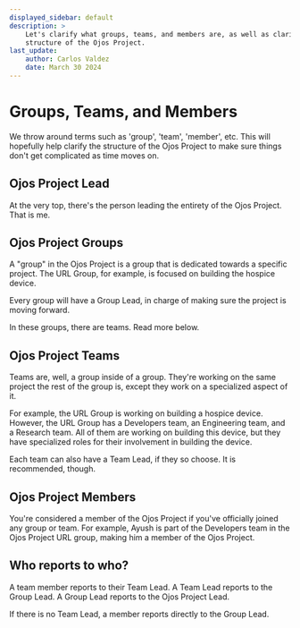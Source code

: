```yaml
---
displayed_sidebar: default
description: >
    Let's clarify what groups, teams, and members are, as well as clarify the
    structure of the Ojos Project.
last_update:
    author: Carlos Valdez
    date: March 30 2024
---
```

# Groups, Teams, and Members

We throw around terms such as 'group', 'team', 'member', etc. This will
hopefully help clarify the structure of the Ojos Project to make sure things
don't get complicated as time moves on.

## Ojos Project Lead

At the very top, there's the person leading the entirety of the Ojos Project.
That is me.

## Ojos Project Groups

A "group" in the Ojos Project is a group that is dedicated towards a specific
project. The URL Group, for example, is focused on building the hospice device.

Every group will have a Group Lead, in charge of making sure the project is
moving forward.

In these groups, there are teams. Read more below.

## Ojos Project Teams

Teams are, well, a group inside of a group. They're working on the same project
the rest of the group is, except they work on a specialized aspect of it.

For example, the URL Group is working on building a hospice device. However,
the URL Group has a Developers team, an Engineering team, and a Research team.
All of them are working on building this device, but they have specialized roles
for their involvement in building the device.

Each team can also have a Team Lead, if they so choose. It is recommended,
though.

## Ojos Project Members

You're considered a member of the Ojos Project if you've officially joined any
group or team. For example, Ayush is part of the Developers team in the Ojos
Project URL group, making him a member of the Ojos Project.

## Who reports to who?

A team member reports to their Team Lead. A Team Lead reports to the Group Lead.
A Group Lead reports to the Ojos Project Lead.

If there is no Team Lead, a member reports directly to the Group Lead.
